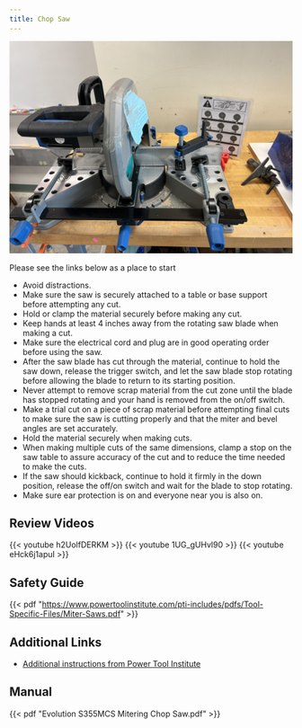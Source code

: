 ```yaml
---
title: Chop Saw
---
```

![Chop Saw](chop-saw.jpg)

Please see the links below as a place to start

* Avoid distractions.
* Make sure the saw is securely attached to a table or base support before attempting any cut.
* Hold or clamp the material securely before making any cut.
* Keep hands at least 4 inches away from the rotating saw blade when making a cut.
* Make sure the electrical cord and plug are in good operating order before using the saw.
* After the saw blade has cut through the material, continue to hold the saw down, release the trigger switch, and let the saw blade stop rotating before allowing the blade to return to its starting position.
* Never attempt to remove scrap material from the cut zone until the blade has stopped rotating and your hand is removed from the on/off switch.
* Make a trial cut on a piece of scrap material before attempting final cuts to make sure the saw is cutting properly and that the miter and bevel angles are set accurately.
* Hold the material securely when making cuts.
* When making multiple cuts of the same dimensions, clamp a stop on the saw table to assure accuracy of the cut and to reduce the time needed to make the cuts.
* If the saw should kickback, continue to hold it firmly in the down position, release the off/on switch and wait for the blade to stop rotating.
* Make sure ear protection is on and everyone near you is also on.

## Review Videos

{{< youtube h2UolfDERKM >}}
{{< youtube 1UG_gUHvl90 >}}
{{< youtube eHck6j1apuI >}}

## Safety Guide

{{< pdf "https://www.powertoolinstitute.com/pti-includes/pdfs/Tool-Specific-Files/Miter-Saws.pdf" >}}

## Additional Links 

* [Additional instructions from Power Tool Institute](https://www.powertoolinstitute.com/pti-pages/tools/Miter-Saws.asp)

## Manual

{{< pdf "Evolution S355MCS Mitering Chop Saw.pdf" >}}
